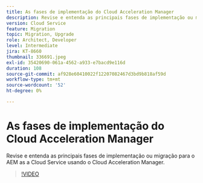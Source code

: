 ```yaml
---
title: As fases de implementação do Cloud Acceleration Manager
description: Revise e entenda as principais fases de implementação ou migração para o AEM as a Cloud Service usando o Cloud Acceleration Manager.
version: Cloud Service
feature: Migration
topic: Migration, Upgrade
role: Architect, Developer
level: Intermediate
jira: KT-8660
thumbnail: 336691.jpeg
exl-id: 35420690-061a-4562-a933-e7bacd9e116d
duration: 108
source-git-commit: af928e60410022f12207082467d3bd9b818af59d
workflow-type: tm+mt
source-wordcount: '52'
ht-degree: 0%

---
```


# As fases de implementação do Cloud Acceleration Manager

Revise e entenda as principais fases de implementação ou migração para o AEM as a Cloud Service usando o Cloud Acceleration Manager.

>[!VIDEO](https://video.tv.adobe.com/v/336691?quality=12&learn=on)
